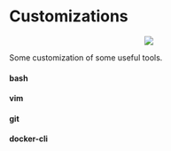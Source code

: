 # Customizations
<p align="center">
  <img src="http://baconmockup.com/800/200/" style="max-width:100%;"/>
</p>
Some customization of some useful tools.

#### bash
#### vim
#### git
#### docker-cli
